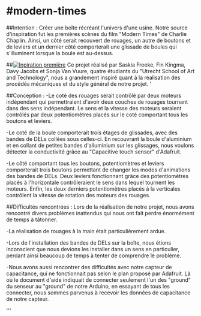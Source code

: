 #modern-times
============

##Intention : 
Créer une boîte récréant l'univers d'une usine. Notre source d'inspiration fut les premières scènes du film "Modern Times" de Charlie Chaplin. Ainsi, un côté serait recouvert de rouages, un autre de boutons et de leviers et un dernier côté comporterait une glissade de boules qui s'illuminent lorsque la boule est au-dessus.

##[![Inpiration première](http://i.vimeocdn.com/video/70118928_1280x1024.jpg)](https://vimeo.com/12480554)
Ce projet réalisé par Saskia Freeke, Fin Kingma, Davy Jacobs et Sonja Van Vuure, quatre étudiants du "Utrecht School of Art and Technology", nous a grandement inspiré quant à la réalisation des procédés mécaniques et du style général de notre projet. 
'



##Conception : 
-Le coté des rouages serait contrôlé par deux moteurs indépendant qui permettraient d'avoir deux couches de rouages tournant dans des sens indépendant. Le sens et la vitesse des moteurs seraient contrôlés par deux potentiomètres placés sur le coté comportant tous les boutons et leviers.
    
-Le coté de la boule comporterait trois étages de glissades, avec des bandes de DELs collées sous celles-ci. En recouvrant la boule d'aluminium et en collant de petites bandes d'alluminium sur les glissages, nous voulons détecter la conductivité grâce au "Capacitive touch sensor" d'Adafruit. 

-Le côté comportant tous les boutons, potentiomètres et leviers comporterait trois boutons permettant de changer les modes d'animations des bandes de DELs. Deux leviers fonctionnant grâce des potentiomètres placés à l'horizontale contrôleraient le sens dans lequel tournent les moteurs. Enfin, les deux derniers potentiomètres placés à la verticales contrôlent la vitesse de rotation des moteurs des rouages. 




##Difficultés rencontrées : 
Lors de la réalisation de notre projet, nous avons rencontré divers problèmes inattendus qui nous ont fait perdre énormément de temps à tâtonner. 

-La réalisation de rouages à la main était particulièrement ardue.

-Lors de l'installation des bandes de DELs sur la boîte, nous étions inconscient que nous devions les installer dans un sens en particulier, perdant ainsi beaucoup de temps à tenter de comprendre le problème.

-Nous avons aussi rencontrer des difficultés avec notre capteur de capacitance, qui ne fonctionnait pas selon le plan proposé par Adafruit. Là où le document d'aide indiquait de connecter seulement l'un des "ground" du senseur au "ground" de notre Arduino, en essayant de tous les connecter, nous sommes parvenus à recevoir les données de capacitance de notre capteur.

'''
